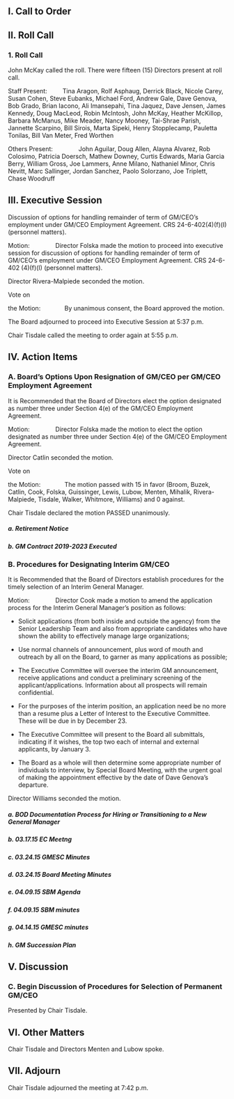 ## I. Call to Order

## II. Roll Call

### 1. Roll Call

John McKay called the roll. There were fifteen (15) Directors present at roll call.

Staff Present:         Tina Aragon, Rolf Asphaug, Derrick Black, Nicole Carey, Susan Cohen, Steve Eubanks, Michael Ford, Andrew Gale, Dave Genova, Bob Grado, Brian Iacono, Ali Imansepahi, Tina Jaquez, Dave Jensen, James Kennedy, Doug MacLeod, Robin McIntosh, John McKay, Heather McKillop, Barbara McManus, Mike Meader, Nancy Mooney, Tai-Shrae Parish, Jannette Scarpino, Bill Sirois, Marta Sipeki, Henry Stopplecamp, Pauletta Tonilas, Bill Van Meter, Fred Worthen

Others Present:               John Aguilar, Doug Allen, Alayna Alvarez, Rob Colosimo, Patricia Doersch, Mathew Downey, Curtis Edwards, Maria Garcia Berry, William Gross, Joe Lammers, Anne Milano, Nathaniel Minor, Chris Nevitt, Marc Sallinger, Jordan Sanchez, Paolo Solorzano, Joe Triplett, Chase Woodruff

## III. Executive Session

Discussion of options for handling remainder of term of GM/CEO’s employment under GM/CEO Employment Agreement. CRS 24-6-402(4)(f)(I) (personnel matters).

Motion:               Director Folska made the motion to proceed into executive session for discussion of options for handling remainder of term of GM/CEO’s employment under GM/CEO Employment Agreement. CRS 24-6-402 (4)(f)(I) (personnel matters).

Director Rivera-Malpiede seconded the motion.

Vote on

the Motion:              By unanimous consent, the Board approved the motion.

The Board adjourned to proceed into Executive Session at 5:37 p.m.

Chair Tisdale called the meeting to order again at 5:55 p.m.

## IV. Action Items

### A. Board’s Options Upon Resignation of GM/CEO per GM/CEO Employment Agreement

It is Recommended that the Board of Directors elect the option designated as number three under Section 4(e) of the GM/CEO Employment Agreement.

Motion:               Director Folska made the motion to elect the option designated as number three under Section 4(e) of the GM/CEO Employment Agreement.

Director Catlin seconded the motion.

Vote on

the Motion:              The motion passed with 15 in favor (Broom, Buzek, Catlin, Cook, Folska, Guissinger, Lewis, Lubow, Menten, Mihalik, Rivera-Malpiede, Tisdale, Walker, Whitmore, Williams) and 0 against.

Chair Tisdale declared the motion PASSED unanimously.

##### a. Retirement Notice

##### b. GM Contract 2019-2023 Executed

### B. Procedures for Designating Interim GM/CEO

It is Recommended that the Board of Directors establish procedures for the timely selection of an Interim General Manager.

Motion:               Director Cook made a motion to amend the application process for the Interim General Manager’s position as follows:

- Solicit applications (from both inside and outside the agency) from the Senior Leadership Team and also from appropriate candidates who have shown the ability to effectively manage large organizations;

- Use normal channels of announcement, plus word of mouth and outreach by all on the Board, to garner as many applications as possible;

- The Executive Committee will oversee the interim GM announcement, receive applications and conduct a preliminary screening of the applicant/applications. Information about all prospects will remain confidential.

- For the purposes of the interim position, an application need be no more than a resume plus a Letter of Interest to the Executive Committee. These will be due in by December 23.

- The Executive Committee will present to the Board all submittals, indicating if it wishes, the top two each of internal and external applicants, by January 3.

- The Board as a whole will then determine some appropriate number of individuals to interview, by Special Board Meeting, with the urgent goal of making the appointment effective by the date of Dave Genova’s departure.

Director Williams seconded the motion.

##### a. BOD Documentation Process for Hiring or Transitioning to a New General Manager

##### b. 03.17.15 EC Meetng

##### c. 03.24.15 GMESC Minutes

##### d. 03.24.15 Board Meeting Minutes

##### e. 04.09.15 SBM Agenda

##### f. 04.09.15 SBM minutes

##### g. 04.14.15 GMESC minutes

##### h. GM Succession Plan

## V. Discussion

### C. Begin Discussion of Procedures for Selection of Permanent GM/CEO

Presented by Chair Tisdale.

## VI. Other Matters

Chair Tisdale and Directors Menten and Lubow spoke.

## VII. Adjourn

Chair Tisdale adjourned the meeting at 7:42 p.m.